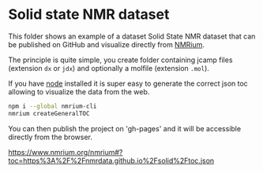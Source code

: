 # Solid state NMR dataset

This folder shows an example of a dataset Solid State NMR dataset that can be published on GitHub and visualize directly from [NMRium](https://www.nmrium.org/).

The principle is quite simple, you create folder containing jcamp files (extension `dx` or `jdx`) and optionally a molfile (extension `.mol`).

If you have [node](https://nodejs.org/en/) installed it is super easy to generate the correct json toc allowing to visualize the data from the web.

```bash
npm i --global nmrium-cli
nmrium createGeneralTOC
```

You can then publish the project on 'gh-pages' and it will be accessible directly from the browser.

https://www.nmrium.org/nmrium#?toc=https%3A%2F%2Fnmrdata.github.io%2Fsolid%2Ftoc.json

